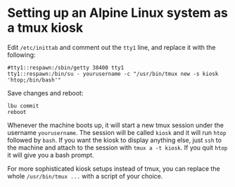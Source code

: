 Setting up an Alpine Linux system as a tmux kiosk
=================================================

Edit `/etc/inittab` and comment out the `tty1` line, and replace it with the
following:

    #tty1::respawn:/sbin/getty 38400 tty1
    tty1::respawn:/bin/su - yourusername -c "/usr/bin/tmux new -s kiosk 'htop;/bin/bash'"

Save changes and reboot:

    lbu commit
    reboot

Whenever the machine boots up, it will start a new tmux session under the
username `yourusername`. The session will be called `kiosk` and it will run
`htop` followed by `bash`. If you want the kiosk to display anything else, just
`ssh` to the machine and attach to the session with `tmux a -t kiosk`. If you
quit `htop` it will give you a bash prompt.

For more sophisticated kiosk setups instead of tmux, you can replace the whole
`/usr/bin/tmux ...` with a script of your choice.

